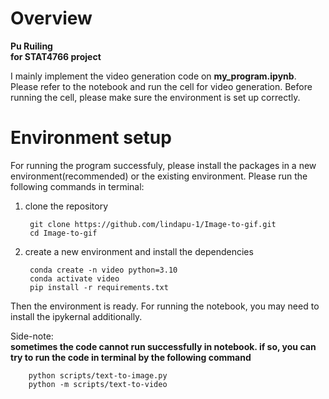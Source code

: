 # Overview

**Pu Ruiling  
for STAT4766 project**


I mainly implement the video generation code on **my_program.ipynb**. Please refer to the notebook and run the cell for video generation. Before running the cell, please make sure the environment is set up correctly.



# Environment setup

For running the program successfuly, please install the packages in a new environment(recommended) or the existing environment. Please run the following commands in terminal:
1. clone the repository
   
        git clone https://github.com/lindapu-1/Image-to-gif.git
        cd Image-to-gif
   
3. create a new environment and install the dependencies
   
        conda create -n video python=3.10 
        conda activate video  
        pip install -r requirements.txt 


Then the environment is ready. For running the notebook, you may need to install the ipykernal additionally. 



Side-note:  
**sometimes the code cannot run successfully in notebook. if so, you can try to run the code in terminal by the following command**  

        python scripts/text-to-image.py  
        python -m scripts/text-to-video
        




